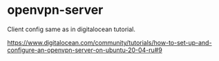 # openvpn-server

Client config same as in digitalocean tutorial.

https://www.digitalocean.com/community/tutorials/how-to-set-up-and-configure-an-openvpn-server-on-ubuntu-20-04-ru#9
